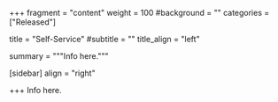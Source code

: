 +++
fragment = "content"
weight = 100
#background = ""
categories = ["Released"]

title = "Self-Service"
#subtitle = ""
title_align = "left"

summary = """Info here."""

[sidebar]
  align = "right"

+++
Info here.
